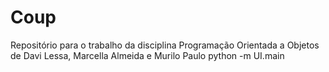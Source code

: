 # Coup
Repositório para o trabalho da disciplina Programação Orientada a Objetos de Davi Lessa, Marcella Almeida e Murilo Paulo
python -m UI.main
